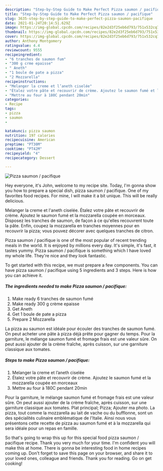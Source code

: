 ```yaml
---
description: "Step-by-Step Guide to Make Perfect Pizza saumon / pacifique"
title: "Step-by-Step Guide to Make Perfect Pizza saumon / pacifique"
slug: 3635-step-by-step-guide-to-make-perfect-pizza-saumon-pacifique
date: 2021-01-24T20:14:51.629Z
image: https://img-global.cpcdn.com/recipes/82e2d3f25eb6d793/751x532cq70/pizza-saumon-pacifique-photo-principale-de-la-recette.jpg
thumbnail: https://img-global.cpcdn.com/recipes/82e2d3f25eb6d793/751x532cq70/pizza-saumon-pacifique-photo-principale-de-la-recette.jpg
cover: https://img-global.cpcdn.com/recipes/82e2d3f25eb6d793/751x532cq70/pizza-saumon-pacifique-photo-principale-de-la-recette.jpg
author: Anthony Montgomery
ratingvalue: 4.4
reviewcount: 9555
recipeingredient:
- "6 tranches de saumon fum"
- "300 g crme epaisse"
- " Aneth"
- "1 boule de pate a pizza"
- "2 Mozzarella"
recipeinstructions:
- "Melanger la creme et l’aneth ciselée"
- "Étalez votre pâte et recouvrir de crème. Ajoutez le saumon fumé et la mozzarella coupée en morceaux"
- "Mettre au four à 180C pendant 20min"
categories:
- Recipe
tags:
- pizza
- saumon
- 

katakunci: pizza saumon  
nutrition: 197 calories
recipecuisine: American
preptime: "PT30M"
cooktime: "PT42M"
recipeyield: "4"
recipecategory: Dessert

---
```



![Pizza saumon / pacifique](https://img-global.cpcdn.com/recipes/82e2d3f25eb6d793/751x532cq70/pizza-saumon-pacifique-photo-principale-de-la-recette.jpg)

Hey everyone, it's John, welcome to my recipe site. Today, I'm gonna show you how to prepare a special dish, pizza saumon / pacifique. One of my favorites food recipes. For mine, I will make it a bit unique. This will be really delicious.

Melanger la creme et l&#39;aneth ciselée. Étalez votre pâte et recouvrir de crème. Ajoutez le saumon fumé et la mozzarella coupée en morceaux. Disposez les tranches de saumon, de façon à ce qu&#39;elles recouvrent toute la pâte. Enfin, coupez la mozzarella en tranches moyennes pour en recouvrir la pizza; vous pouvez décorer avec quelques tranches de citron.

Pizza saumon / pacifique is one of the most popular of recent trending meals in the world. It is enjoyed by millions every day. It's simple, it's fast, it tastes yummy. Pizza saumon / pacifique is something which I have loved my whole life. They're nice and they look fantastic.


To get started with this recipe, we must prepare a few components. You can have pizza saumon / pacifique using 5 ingredients and 3 steps. Here is how you can achieve it.

<!--inarticleads1-->

##### The ingredients needed to make Pizza saumon / pacifique:

1. Make ready 6 tranches de saumon fumé
1. Make ready 300 g crème epaisse
1. Get  Aneth
1. Get 1 boule de pate a pizza
1. Prepare 2 Mozzarella


La pizza au saumon est idéale pour écouler des tranches de saumon fumé. On peut acheter une pâte à pizza déjà prête pour gagner du temps. Pour la garniture, le mélange saumon fumé et fromage frais est une valeur sûre. On peut aussi ajouter de la crème fraîche, après cuisson, sur une garniture classique aux tomates. 

<!--inarticleads2-->

##### Steps to make Pizza saumon / pacifique:

1. Melanger la creme et l’aneth ciselée
1. Étalez votre pâte et recouvrir de crème. Ajoutez le saumon fumé et la mozzarella coupée en morceaux
1. Mettre au four à 180C pendant 20min


Pour la garniture, le mélange saumon fumé et fromage frais est une valeur sûre. On peut aussi ajouter de la crème fraîche, après cuisson, sur une garniture classique aux tomates. Plat principal; Pizza; Ajouter ma photo. La pizza, tout comme la mozzarella au lait de vache ou du bufflonne, sont un des spécialités culinaire emblématique de l&#39;Italie. Ainsi nous vous présentons cette recette de pizza au saumon fumé et à la mozzarella qui sera idéale pour un repas en famille. 

So that's going to wrap this up for this special food pizza saumon / pacifique recipe. Thank you very much for your time. I'm confident you will make this at home. There is gonna be interesting food in home recipes coming up. Don't forget to save this page on your browser, and share it to your loved ones, colleague and friends. Thank you for reading. Go on get cooking!
